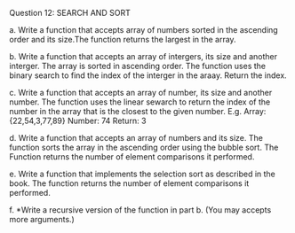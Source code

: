 Question 12: SEARCH AND SORT

a. Write a function that accepts array of numbers sorted in the ascending order and its size.The function returns the largest in the array.

b. Write a function that accepts an array of intergers, its size and another interger. The array is sorted in ascending order. The function uses the binary search to find the index of the interger in the araay. Return the index.

c. Write a function that accepts an array of number, its size and another number. The function uses the linear sewarch to return the index of the number in the array that is the closest to the given number. E.g. Array: {22,54,3,77,89} Number: 74 Return: 3

d. Write a function that accepts an array of numbers and its size. The function sorts the array in the ascending order using the bubble sort. The Function returns the number of element comparisons it performed.

e. Write a function that implements the selection sort as described in the book. The function returns the number of element comparisons it performed.

f. *Write a recursive version of the function in part b. (You may accepts more arguments.)